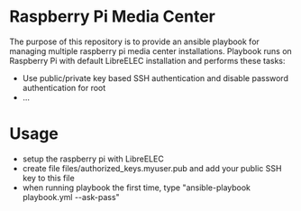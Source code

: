 # Raspberry Pi Media Center

The purpose of this repository is to provide an ansible playbook for managing multiple raspberry pi media center installations. Playbook runs on Raspberry Pi with default LibreELEC installation and performs these tasks:

 * Use public/private key based SSH authentication and disable password authentication for root
 * ...

# Usage

 * setup the raspberry pi with LibreELEC
 * create file files/authorized_keys.myuser.pub and add your public SSH key to this file
 * when running playbook the first time, type "ansible-playbook playbook.yml --ask-pass"
